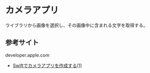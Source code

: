# カメラアプリ
ライブラリから画像を選択し、その画像中に含まれる文字を取得する。

## 参考サイト
developer.apple.com
* [Swiftでカメラアプリを作成する(1)](https://qiita.com/t_okkan/items/f2ba9b7009b49fc2e30a)
